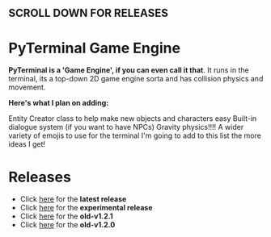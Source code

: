 ## **SCROLL DOWN FOR RELEASES**

# **PyTerminal Game Engine**

**PyTerminal is a 'Game Engine', if you can even call it that**. It runs in the terminal, its a top-down 2D game engine sorta and has collision physics and movement.

**Here's what I plan on adding:**

Entity Creator class to help make new objects and characters easy
Built-in dialogue system (if you want to have NPCs)
Gravity physics!!!!
A wider variety of emojis to use for the terminal
I'm going to add to this list the more ideas I get!

# Releases
- Click [here](https://github.com/FinalFenetix/PixelPython/releases/tag/latest) for the **latest release**
- Click [here](https://github.com/FinalFenetix/PixelPython/releases/experimental) for the **experimental release**
- Click [here](https://github.com/FinalFenetix/PixelPython/releases/tag/old-v1.2.1) for the **old-v1.2.1**
- Click [here](https://github.com/FinalFenetix/PixelPython/releases/tag/old-v1.2.0) for the **old-v1.2.0**
